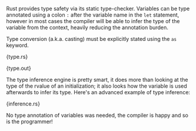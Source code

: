 Rust provides type safety via its static type-checker. Variables can be type
annotated using a colon `:` after the variable name in the `let` statement,
however in most cases the compiler will be able to infer the type of the
variable from the context, heavily reducing the annotation burden.

Type conversion (a.k.a. casting) must be explicitly stated using the `as`
keyword.

{type.rs}

{type.out}

The type inference engine is pretty smart, it does more than looking at the
type of the rvalue of an initialization; it also looks how the variable is used
afterwards to infer its type. Here's an advanced example of type inference:

{inference.rs}

No type annotation of variables was needed, the compiler is happy and so is the
programmer!
